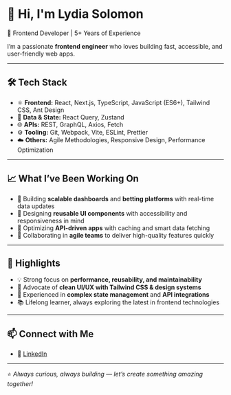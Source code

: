 # 👋 Hi, I'm Lydia Solomon

🚀 Frontend Developer | 5+ Years of Experience  

I’m a passionate **frontend engineer** who loves building fast, accessible, and user-friendly web apps.  

---

## 🛠️ Tech Stack

- ⚛️ **Frontend:** React, Next.js, TypeScript, JavaScript (ES6+), Tailwind CSS, Ant Design  
- 🔌 **Data & State:** React Query, Zustand 
- 🌐 **APIs:** REST, GraphQL, Axios, Fetch  
- ⚙️ **Tooling:** Git, Webpack, Vite, ESLint, Prettier  
- ☁️ **Others:** Agile Methodologies, Responsive Design, Performance Optimization  

---

## 📈 What I’ve Been Working On

- 🔹 Building **scalable dashboards** and **betting platforms** with real-time data updates  
- 🔹 Designing **reusable UI components** with accessibility and responsiveness in mind  
- 🔹 Optimizing **API-driven apps** with caching and smart data fetching  
- 🔹 Collaborating in **agile teams** to deliver high-quality features quickly  

---

## 🌟 Highlights

- 💡 Strong focus on **performance, reusability, and maintainability**  
- 🎨 Advocate of **clean UI/UX with Tailwind CSS & design systems**  
- 🧩 Experienced in **complex state management** and **API integrations**  
- 📚 Lifelong learner, always exploring the latest in frontend technologies  

---

## 📫 Connect with Me  

- 💼 [LinkedIn](https://www.linkedin.com/in/lydia-solomon/)  

---

⭐️ *Always curious, always building — let’s create something amazing together!*

